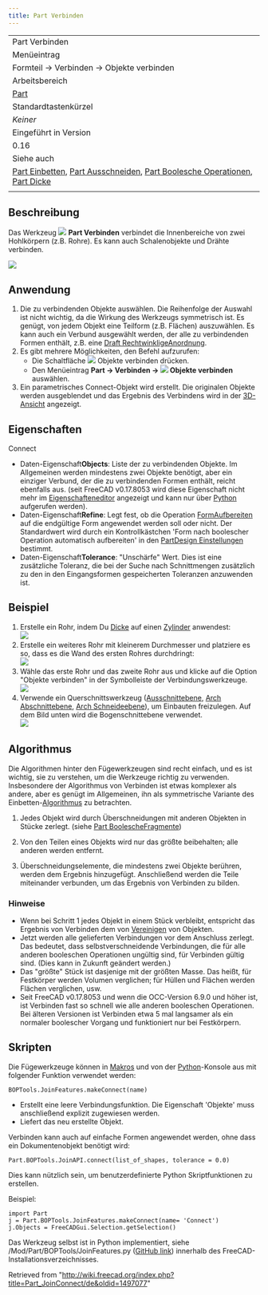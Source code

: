 ```yaml
---
title: Part Verbinden
---
```


|                                                                                                                                                                                                                                           |
| ----------------------------------------------------------------------------------------------------------------------------------------------------------------------------------------------------------------------------------------- |
| Part Verbinden                                                                                                                                                                                                                            |
| Menüeintrag                                                                                                                                                                                                                               |
| Formteil → Verbinden → Objekte verbinden                                                                                                                                                                                                  |
| Arbeitsbereich                                                                                                                                                                                                                            |
| [Part](/Part_Workbench/de "Part Workbench/de")                                                                                                                                                                                            |
| Standardtastenkürzel                                                                                                                                                                                                                      |
| _Keiner_                                                                                                                                                                                                                                  |
| Eingeführt in Version                                                                                                                                                                                                                     |
| 0.16                                                                                                                                                                                                                                      |
| Siehe auch                                                                                                                                                                                                                                |
| [Part Einbetten](/Part_JoinEmbed/de "Part JoinEmbed/de"), [Part Ausschneiden](/Part_JoinCutout "Part JoinCutout"), [Part Boolesche Operationen](/Part_Boolean/de "Part Boolean/de"), [Part Dicke](/Part_Thickness/de "Part Thickness/de") |
|                                                                                                                                                                                                                                           |

## Beschreibung

Das Werkzeug ![](/images/Part_JoinConnect.svg) **Part Verbinden** verbindet die Innenbereiche von zwei Hohlkörpern (z.B. Rohre). Es kann auch Schalenobjekte und Drähte verbinden.

![](/images/JoinFeatures_Connect.png)

## Anwendung

1. Die zu verbindenden Objekte auswählen. Die Reihenfolge der Auswahl ist nicht wichtig, da die Wirkung des Werkzeugs symmetrisch ist. Es genügt, von jedem Objekt eine Teilform (z.B. Flächen) auszuwählen. Es kann auch ein Verbund ausgewählt werden, der alle zu verbindenden Formen enthält, z.B. eine [Draft RechtwinkligeAnordnung](/Draft_OrthoArray/de "Draft OrthoArray/de").
2. Es gibt mehrere Möglichkeiten, den Befehl aufzurufen:
   - Die Schaltfläche ![](/images/Part_JoinConnect.svg) Objekte verbinden drücken.
   - Den Menüeintrag **Part → Verbinden → ![](/images/Part_JoinConnect.svg) Objekte verbinden** auswählen.
3. Ein parametrisches Connect-Objekt wird erstellt. Die originalen Objekte werden ausgeblendet und das Ergebnis des Verbindens wird in der [3D-Ansicht](/3D_view/de "3D view/de") angezeigt.

## Eigenschaften

Connect

- Daten-Eigenschaft**Objects**: Liste der zu verbindenden Objekte. Im Allgemeinen werden mindestens zwei Objekte benötigt, aber ein einziger Verbund, der die zu verbindenden Formen enthält, reicht ebenfalls aus. (seit FreeCAD v0.17.8053 wird diese Eigenschaft nicht mehr im [Eigenschafteneditor](/Property_editor/de "Property editor/de") angezeigt und kann nur über [Python](#Skripten) aufgerufen werden).
- Daten-Eigenschaft**Refine**: Legt fest, ob die Operation [FormAufbereiten](/Part_RefineShape/de "Part RefineShape/de") auf die endgültige Form angewendet werden soll oder nicht. Der Standardwert wird durch ein Kontrollkästchen 'Form nach boolescher Operation automatisch aufbereiten' in den [PartDesign Einstellungen](/index.php?title=PartDesign_Preferences/&action=edit&redlink=1 "PartDesign Preferences/ (page does not exist)") bestimmt.
- Daten-Eigenschaft**Tolerance**: "Unschärfe" Wert. Dies ist eine zusätzliche Toleranz, die bei der Suche nach Schnittmengen zusätzlich zu den in den Eingangsformen gespeicherten Toleranzen anzuwenden ist.

## Beispiel

1. Erstelle ein Rohr, indem Du [Dicke](/Part_Thickness/de "Part Thickness/de") auf einen [Zylinder](/Part_Cylinder/de "Part Cylinder/de") anwendest:  
   ![](/images/JoinFeatures_Example_step1.png)
2. Erstelle ein weiteres Rohr mit kleinerem Durchmesser und platziere es so, dass es die Wand des ersten Rohres durchdringt:  
   ![](/images/JoinFeatures_Example_step2.png)
3. Wähle das erste Rohr und das zweite Rohr aus und klicke auf die Option "Objekte verbinden" in der Symbolleiste der Verbindungswerkzeuge.  
   ![](/images/JoinFeatures_Example_step3_Connect.png)
4. Verwende ein Querschnittswerkzeug ([Ausschnittebene](/Std_ToggleClipPlane/de "Std ToggleClipPlane/de"), [Arch Abschnittebene](/Arch_SectionPlane/de "Arch SectionPlane/de"), [Arch Schneideebene](/Arch_CutPlane/de "Arch CutPlane/de")), um Einbauten freizulegen. Auf dem Bild unten wird die Bogenschnittebene verwendet.  
   ![](/images/JoinFeatures_Example_step4_Connect.png)

## Algorithmus

Die Algorithmen hinter den Fügewerkzeugen sind recht einfach, und es ist wichtig, sie zu verstehen, um die Werkzeuge richtig zu verwenden. Insbesondere der Algorithmus von Verbinden ist etwas komplexer als andere, aber es genügt im Allgemeinen, ihn als symmetrische Variante des Einbetten-[Algorithmus](/Part_JoinEmbed/de#Algorithms "Part JoinEmbed/de") zu betrachten.

1. Jedes Objekt wird durch Überschneidungen mit anderen Objekten in Stücke zerlegt. (siehe [Part BoolescheFragmente](/Part_BooleanFragments/de "Part BooleanFragments/de"))

2. Von den Teilen eines Objekts wird nur das größte beibehalten; alle anderen werden entfernt.

3. Überschneidungselemente, die mindestens zwei Objekte berühren, werden dem Ergebnis hinzugefügt. Anschließend werden die Teile miteinander verbunden, um das Ergebnis von Verbinden zu bilden.

### Hinweise

- Wenn bei Schritt 1 jedes Objekt in einem Stück verbleibt, entspricht das Ergebnis von Verbinden dem von [Vereinigen](/Part_Union/de "Part Union/de") von Objekten.
- Jetzt werden alle gelieferten Verbindungen vor dem Anschluss zerlegt. Das bedeutet, dass selbstverschneidende Verbindungen, die für alle anderen booleschen Operationen ungültig sind, für Verbinden gültig sind. (Dies kann in Zukunft geändert werden.)
- Das "größte" Stück ist dasjenige mit der größten Masse. Das heißt, für Festkörper werden Volumen verglichen; für Hüllen und Flächen werden Flächen verglichen, usw.
- Seit FreeCAD v0.17.8053 und wenn die OCC-Version 6.9.0 und höher ist, ist Verbinden fast so schnell wie alle anderen booleschen Operationen. Bei älteren Versionen ist Verbinden etwa 5 mal langsamer als ein normaler boolescher Vorgang und funktioniert nur bei Festkörpern.

## Skripten

Die Fügewerkzeuge können in [Makros](/Macros/de "Macros/de") und von der [Python](/Python/de "Python/de")-Konsole aus mit folgender Funktion verwendet werden:

```
BOPTools.JoinFeatures.makeConnect(name)

```

- Erstellt eine leere Verbindungsfunktion. Die Eigenschaft 'Objekte' muss anschließend explizit zugewiesen werden.
- Liefert das neu erstellte Objekt.

Verbinden kann auch auf einfache Formen angewendet werden, ohne dass ein Dokumentenobjekt benötigt wird:

```
Part.BOPTools.JoinAPI.connect(list_of_shapes, tolerance = 0.0)

```

Dies kann nützlich sein, um benutzerdefinierte Python Skriptfunktionen zu erstellen.

Beispiel:

```
import Part
j = Part.BOPTools.JoinFeatures.makeConnect(name= 'Connect')
j.Objects = FreeCADGui.Selection.getSelection()

```

Das Werkzeug selbst ist in Python implementiert, siehe /Mod/Part/BOPTools/JoinFeatures.py ([GitHub link](https://github.com/FreeCAD/FreeCAD/blob/master/src/Mod/Part/BOPTools/JoinFeatures.py)) innerhalb des FreeCAD-Installationsverzeichnisses.

Retrieved from "<http://wiki.freecad.org/index.php?title=Part_JoinConnect/de&oldid=1497077>"
